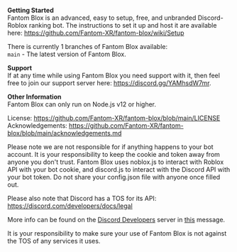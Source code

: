 
**Getting Started**  
Fantom Blox is an advanced, easy to setup, free, and unbranded Discord-Roblox ranking bot. The instructions to set it up and host it are available here: 
https://github.com/Fantom-XR/fantom-blox/wiki/Setup

There is currently 1 branches of Fantom Blox available:  
`main` - The latest version of Fantom Blox.

**Support**  
If at any time while using Fantom Blox you need support with it, then feel free to join our support server here: https://discord.gg/YAMhsdW7mr.

**Other Information**  
Fantom Blox can only run on Node.js v12 or higher.   

License: https://github.com/Fantom-XR/fantom-blox/blob/main/LICENSE  
Acknowledgements: https://github.com/Fantom-XR/fantom-blox/blob/main/acknowledgements.md  

Please note we are not responsible for if anything happens to your bot account. It is your responsibility to keep the cookie and token away from anyone you don't trust. Fantom Blox uses noblox.js to interact with Roblox API with your bot cookie, and discord.js to interact with the Discord API with your bot token. Do not share your config.json file with anyone once filled out.

Please also note that Discord has a TOS for its API: https://discord.com/developers/docs/legal

More info can be found on the [Discord Developers](https://discord.gg/discord-developers) server in [this](https://discord.com/channels/613425648685547541/697489244649816084/728031320625905794) message.

It is your responsibility to make sure your use of Fantom Blox is not against the TOS of any services it uses.
